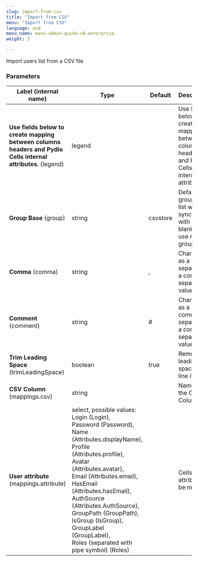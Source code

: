 ```yaml
---
slug: import-from-csv
title: "Import from CSV"
menu: "Import from CSV"
language: und
menu_name: menu-admin-guide-v6-enterprise
weight: 3

---
```


 Import users list from a CSV file

### Parameters
|Label (internal name)|Type|Default|Description|
|---|---|---|---|
|**Use fields below to create mapping between columns headers and Pydio Cells internal attributes.** (legend)|legend|<no value>|Use fields below to create mapping between columns headers and Pydio Cells internal attributes.|
|**Group Base** (group)|string|csvstore|Default group users list will be synced with (leave blank to use root group)|
|**Comma** (comma)|string|,|Char used as a separator in a comma-separated value file|
|**Comment** (comment)|string|#|Char used as a comment separator in a comma-separated value file|
|**Trim Leading Space** (trimLeadingSpace)|boolean|true|Remove leading space from line if any|
|**CSV Column** (mappings.csv)|string|<no value>|Name of the CSV Column|
|**User attribute** (mappings.attribute)|select, possible values: Login (Login),<br/>Password (Password),<br/>Name (Attributes.displayName),<br/>Profile (Attributes.profile),<br/>Avatar (Attributes.avatar),<br/>Email (Attributes.email),<br/>HasEmail (Attributes.hasEmail),<br/>AuthSource (Attributes.AuthSource),<br/>GroupPath (GroupPath),<br/>IsGroup (IsGroup),<br/>GroupLabel (GroupLabel),<br/>Roles (separated with pipe symbol) (Roles)||Cells user attribute to be mapped|






